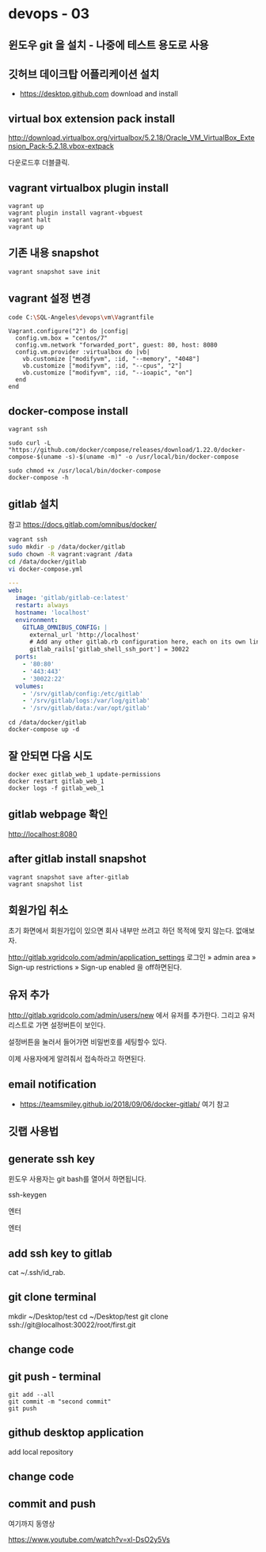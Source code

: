 # devops - 03

## 윈도우 git 을 설치 - 나중에 테스트 용도로  사용

## 깃허브 데이크탑 어플리케이션 설치 
* <https://desktop.github.com> download and install 

## virtual box extension pack install

<http://download.virtualbox.org/virtualbox/5.2.18/Oracle_VM_VirtualBox_Extension_Pack-5.2.18.vbox-extpack>

다운로드후 더블클릭.

## vagrant virtualbox plugin install
```
vagrant up
vagrant plugin install vagrant-vbguest
vagrant halt
vagrant up 
```

## 기존 내용 snapshot
```bash
vagrant snapshot save init
```

## vagrant 설정 변경
```bash
code C:\SQL-Angeles\devops\vm\Vagrantfile
```

```
Vagrant.configure("2") do |config|
  config.vm.box = "centos/7"
  config.vm.network "forwarded_port", guest: 80, host: 8080
  config.vm.provider :virtualbox do |vb|
    vb.customize ["modifyvm", :id, "--memory", "4048"]
    vb.customize ["modifyvm", :id, "--cpus", "2"]
    vb.customize ["modifyvm", :id, "--ioapic", "on"]
  end  
end
```

## docker-compose install
```
vagrant ssh 

sudo curl -L "https://github.com/docker/compose/releases/download/1.22.0/docker-compose-$(uname -s)-$(uname -m)" -o /usr/local/bin/docker-compose

sudo chmod +x /usr/local/bin/docker-compose
docker-compose -h
```

## gitlab 설치 

참고 https://docs.gitlab.com/omnibus/docker/

```bash
vagrant ssh 
sudo mkdir -p /data/docker/gitlab
sudo chown -R vagrant:vagrant /data
cd /data/docker/gitlab
vi docker-compose.yml
```

```yml
---
web:
  image: 'gitlab/gitlab-ce:latest'
  restart: always
  hostname: 'localhost'
  environment:
    GITLAB_OMNIBUS_CONFIG: |
      external_url 'http://localhost'
      # Add any other gitlab.rb configuration here, each on its own line
      gitlab_rails['gitlab_shell_ssh_port'] = 30022
  ports:
    - '80:80'
    - '443:443'
    - '30022:22'
  volumes:
    - '/srv/gitlab/config:/etc/gitlab'
    - '/srv/gitlab/logs:/var/log/gitlab'
    - '/srv/gitlab/data:/var/opt/gitlab'
```

```
cd /data/docker/gitlab
docker-compose up -d
```

## 잘 안되면 다음 시도
```
docker exec gitlab_web_1 update-permissions
docker restart gitlab_web_1
docker logs -f gitlab_web_1
```

## gitlab webpage 확인

<http://localhost:8080>


## after gitlab install snapshot
```
vagrant snapshot save after-gitlab
vagrant snapshot list
```

## 회원가입 취소 

초기 화면에서 회원가입이 있으면 회사 내부만 쓰려고 하던 목적에 맞지 않는다. 없애보자.

http://gitlab.xgridcolo.com/admin/application_settings
로그인 » admin area » Sign-up restrictions » Sign-up enabled 을 off하면된다.

## 유저 추가
http://gitlab.xgridcolo.com/admin/users/new 에서 유저를 추가한다. 그리고 유저 리스트로 가면 설정버튼이 보인다.

설정버튼을 눌러서 들어가면 비밀번호를 세팅할수 있다.

이제 사용자에게 알려줘서 접속하라고 하면된다.



## email notification 
* <https://teamsmiley.github.io/2018/09/06/docker-gitlab/> 여기 참고

## 깃랩 사용법 

## generate ssh key 

윈도우 사용자는 git bash를 열어서 하면됩니다. 

ssh-keygen

엔터 

엔터 

## add ssh key to gitlab

cat ~/.ssh/id_rab.

## git clone terminal

mkdir ~/Desktop/test
cd ~/Desktop/test
git clone ssh://git@localhost:30022/root/first.git 

## change code 

## git push - terminal
```
git add --all
git commit -m "second commit"
git push 
```

## github desktop application

add local repository

## change code 

## commit and push 

여기까지 동영상 

<https://www.youtube.com/watch?v=xl-DsO2y5Vs>
